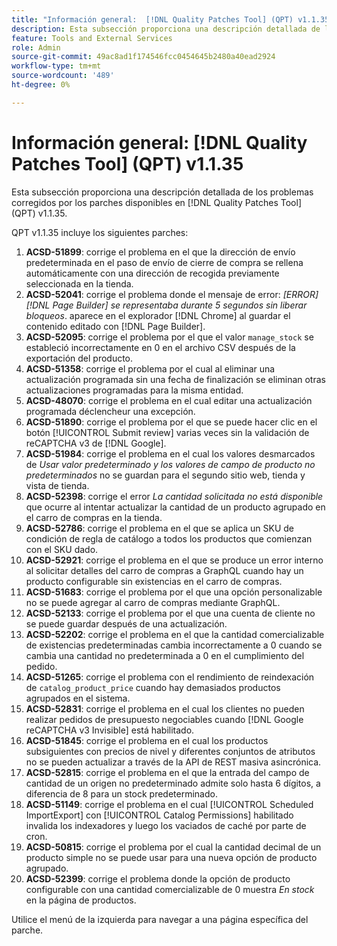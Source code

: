 ```yaml
---
title: "Información general:  [!DNL Quality Patches Tool] (QPT) v1.1.35"
description: Esta subsección proporciona una descripción detallada de los problemas corregidos por los parches disponibles en  [!DNL Quality Patches Tool] (QPT) v1.1.35.
feature: Tools and External Services
role: Admin
source-git-commit: 49ac8ad1f174546fcc0454645b2480a40ead2924
workflow-type: tm+mt
source-wordcount: '489'
ht-degree: 0%

---
```


# Información general: [!DNL Quality Patches Tool] (QPT) v1.1.35

Esta subsección proporciona una descripción detallada de los problemas corregidos por los parches disponibles en [!DNL Quality Patches Tool] (QPT) v1.1.35.

QPT v1.1.35 incluye los siguientes parches:

1. **ACSD-51899**: corrige el problema en el que la dirección de envío predeterminada en el paso de envío de cierre de compra se rellena automáticamente con una dirección de recogida previamente seleccionada en la tienda.
1. **ACSD-52041**: corrige el problema donde el mensaje de error: *[ERROR] [!DNL Page Builder] se representaba durante 5 segundos sin liberar bloqueos*. aparece en el explorador [!DNL Chrome] al guardar el contenido editado con [!DNL Page Builder].
1. **ACSD-52095**: corrige el problema por el que el valor `manage_stock` se estableció incorrectamente en 0 en el archivo CSV después de la exportación del producto.
1. **ACSD-51358**: corrige el problema por el cual al eliminar una actualización programada sin una fecha de finalización se eliminan otras actualizaciones programadas para la misma entidad.
1. **ACSD-48070**: corrige el problema en el cual editar una actualización programada déclencheur una excepción.
1. **ACSD-51890**: corrige el problema por el que se puede hacer clic en el botón [!UICONTROL Submit review] varias veces sin la validación de reCAPTCHA v3 de [!DNL Google].
1. **ACSD-51984**: corrige el problema en el cual los valores desmarcados de *Usar valor predeterminado y los valores de campo de producto no predeterminados* no se guardan para el segundo sitio web, tienda y vista de tienda.
1. **ACSD-52398**: corrige el error *La cantidad solicitada no está disponible* que ocurre al intentar actualizar la cantidad de un producto agrupado en el carro de compras en la tienda.
1. **ACSD-52786**: corrige el problema en el que se aplica un SKU de condición de regla de catálogo a todos los productos que comienzan con el SKU dado.
1. **ACSD-52921**: corrige el problema en el que se produce un error interno al solicitar detalles del carro de compras a GraphQL cuando hay un producto configurable sin existencias en el carro de compras.
1. **ACSD-51683**: corrige el problema por el que una opción personalizable no se puede agregar al carro de compras mediante GraphQL.
1. **ACSD-52133**: corrige el problema por el que una cuenta de cliente no se puede guardar después de una actualización.
1. **ACSD-52202**: corrige el problema en el que la cantidad comercializable de existencias predeterminadas cambia incorrectamente a 0 cuando se cambia una cantidad no predeterminada a 0 en el cumplimiento del pedido.
1. **ACSD-51265**: corrige el problema con el rendimiento de reindexación de `catalog_product_price` cuando hay demasiados productos agrupados en el sistema.
1. **ACSD-52831**: corrige el problema en el cual los clientes no pueden realizar pedidos de presupuesto negociables cuando [!DNL Google reCAPTCHA v3 Invisible] está habilitado.
1. **ACSD-51845**: corrige el problema en el cual los productos subsiguientes con precios de nivel y diferentes conjuntos de atributos no se pueden actualizar a través de la API de REST masiva asincrónica.
1. **ACSD-52815**: corrige el problema en el que la entrada del campo de cantidad de un origen no predeterminado admite solo hasta 6 dígitos, a diferencia de 8 para un stock predeterminado.
1. **ACSD-51149**: corrige el problema en el cual [!UICONTROL Scheduled ImportExport] con [!UICONTROL Catalog Permissions] habilitado invalida los indexadores y luego los vaciados de caché por parte de cron.
1. **ACSD-50815**: corrige el problema por el cual la cantidad decimal de un producto simple no se puede usar para una nueva opción de producto agrupado.
1. **ACSD-52399**: corrige el problema donde la opción de producto configurable con una cantidad comercializable de 0 muestra *En stock* en la página de productos.

Utilice el menú de la izquierda para navegar a una página específica del parche.
